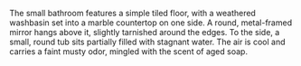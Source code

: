 
The small bathroom features a simple tiled floor, with a weathered washbasin set into a marble countertop on one side. A round, metal-framed mirror hangs above it, slightly tarnished around the edges. To the side, a small, round tub sits partially filled with stagnant water. The air is cool and carries a faint musty odor, mingled with the scent of aged soap.